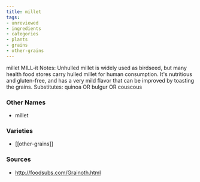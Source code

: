 ```yaml
---
title: millet
tags:
- unreviewed
- ingredients
- categories
- plants
- grains
- other-grains
---
```

millet MILL-it Notes: Unhulled millet is widely used as birdseed, but many health food stores carry hulled millet for human consumption. It's nutritious and gluten-free, and has a very mild flavor that can be improved by toasting the grains. Substitutes: quinoa OR bulgur OR couscous

### Other Names

* millet

### Varieties

* [[other-grains]]

### Sources
* http://foodsubs.com/Grainoth.html

